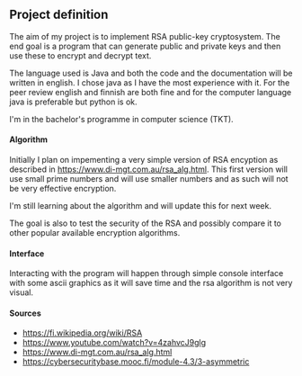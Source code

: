 ## Project definition

The aim of my project is to implement RSA public-key cryptosystem. The end goal is a program that can generate public and private keys and then use these to encrypt and decrypt text.

The language used is Java and both the code and the documentation will be written in english. I chose java as I have the most experience with it. For the peer review english and finnish are both fine and for the computer language java is preferable but python is ok.

I'm in the bach­el­or's pro­gramme in computer science (TKT). 

#### Algorithm

Initially I plan on impementing a very simple version of RSA encyption as described in https://www.di-mgt.com.au/rsa_alg.html.
This first version will use small prime numbers and will use smaller numbers and as such will not be very effective encryption. 

I'm still learning about the algorithm and will update this for next week.

The goal is also to test the security of the RSA and possibly compare it to other popular available encryption algorithms.

#### Interface

Interacting with the program will happen through simple console interface with some ascii graphics as it will save time and the rsa algorithm is not very visual.

#### Sources

* https://fi.wikipedia.org/wiki/RSA
* https://www.youtube.com/watch?v=4zahvcJ9glg
* https://www.di-mgt.com.au/rsa_alg.html
* https://cybersecuritybase.mooc.fi/module-4.3/3-asymmetric

